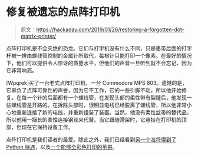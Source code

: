 # 修复被遗忘的点阵打印机

> 原文：<https://hackaday.com/2019/01/26/restoring-a-forgotten-dot-matrix-printer/>

点阵打印机是不会灭绝的恐龙。它们与打字机没有什么不同，只是墨带后面的打字杆被一排由螺线管控制的金属针所取代，每根针只能打印一个像素。在最好的情况下，他们可以提供令人惊讶的质量水平，但他们的声音一旦听到就不会忘记，因为它非常响亮。

[Wpqrek]买了一台老式点阵打印机，一台 Commodore MPS 803。遗憾的是，它辜负了点阵可靠性的声誉，因为它不工作，它的一些引脚不动，所以他开始修复。在每一个针的后面都有一个螺线管，在发现头部的柔性带有裂缝后，他发现一些螺线管是开路的。在拆除头部时，很明显电线已经脱离了螺线管，所以他非常小心地重新连接了新的电线，并重新组装了装置。当然，他没有柔性丝带的替代品，所以他用一捆长的柔性连接钢丝来代替。当它跟随滑架时，它悬挂在打印机的顶部，但现在它保持设备工作。

点阵打印机是我们读者的最爱。除此之外，我们已经看到[另一个准将得到了 Python 待遇](https://hackaday.com/2018/08/09/python-resurrects-dot-matrix-printing/)，以及[一个能够全彩色打印的苹果](https://hackaday.com/2019/01/19/full-color-dot-matrix-is-the-art-we-need/)。